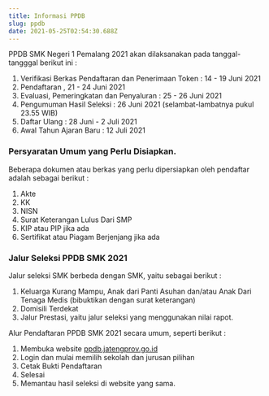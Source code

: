 ```yaml
---
title: Informasi PPDB
slug: ppdb
date: 2021-05-25T02:54:30.688Z
---
```

PPDB SMK Negeri 1 Pemalang 2021 akan dilaksanakan pada tanggal-tangggal berikut ini :

1. Verifikasi Berkas Pendaftaran dan Penerimaan Token : 14 - 19 Juni 2021
2. Pendaftaran , 21 - 24 Juni 2021
3. Evaluasi, Pemeringkatan dan Penyaluran : 25 - 26 Juni 2021
4. Pengumuman Hasil Seleksi : 26 Juni 2021 (selambat-lambatnya pukul 23.55 WIB)
5. Daftar Ulang : 28 Juni - 2 Juli 2021
6. Awal Tahun Ajaran Baru : 12 Juli 2021

### Persyaratan Umum yang Perlu Disiapkan.

Beberapa dokumen atau berkas yang perlu dipersiapkan oleh pendaftar adalah sebagai berikut :

1. Akte
2. KK
3. NISN
4. Surat Keterangan Lulus Dari SMP
5. KIP atau PIP jika ada
6. Sertifikat atau Piagam Berjenjang jika ada

### Jalur Seleksi PPDB SMK 2021

Jalur seleksi SMK berbeda dengan SMK, yaitu sebagai berikut :

1. Keluarga Kurang Mampu, Anak dari Panti Asuhan dan/atau Anak Dari Tenaga Medis (bibuktikan dengan surat keterangan)
2. Domisili Terdekat
3. Jalur Prestasi, yaitu jalur seleksi yang menggunakan nilai rapot.

Alur Pendaftaran PPDB SMK 2021 secara umum, seperti berikut :

1. Membuka website [ppdb.jatengprov.go.id](https://ppdb.jatengprov.go.id)
2. Login dan mulai memilih sekolah dan jurusan pilihan
3. Cetak Bukti Pendaftaran
4. Selesai
5. Memantau hasil seleksi di website yang sama.

